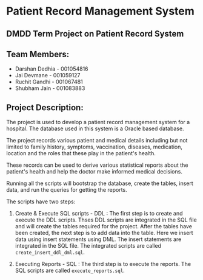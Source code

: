 # Patient Record Management System
## DMDD Term Project on Patient Record System
## Team Members:
- Darshan Dedhia - 001054816
- Jai Devmane - 001059127
- Ruchit Gandhi - 001067481
- Shubham Jain - 001083883

## Project Description:
The project is used to develop a patient record management system for a hospital. The database used in this system is a Oracle based database.

The project records various patient and medical details including but not limited to family history, symptoms, vaccination, diseases, medication, location and the roles that these play in the patient's health.

These records can be used to derive various statistical reports about the patient's health and help the doctor make informed medical decisions.

Running all the scripts will bootstrap the database, create the tables, insert data, and run the queries for getting the reports.

The scripts have two steps:

1. Create & Execute SQL scripts - DDL : The first step is to create and execute the DDL scripts. Thses DDL scripts are integrated in the SQL file and will create the tables required for the project. After the tables have been created, the next step is to add data into the table. Here we insert data using insert statements using DML. The insert statements are integrated in the SQL file. The integrated scripts are called `create_insert_ddl_dml.sql`.

2. Executing Reports - SQL : The third step is to execute the reports. The SQL scripts are called `execute_reports.sql`.